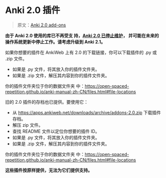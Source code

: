 # Anki 2.0 插件

> 原文：[Anki 2.0 add-ons](https://faqs.ankiweb.net/anki-2.0-add-ons.html)

**由于 Anki 2.0 使用的库已不再受支
持，[Anki 2.0 已停止维护](https://open-spaced-repetition.github.io/anki-faqs-zh-CN/anki-2.0-support-has-ended.html)，
并可能在未来的操作系统更新中停止工作。请考虑升级到 Anki 2.1。**

如果你想要的插件在 AnkiWeb 上有 2.0 的下载链接，你可以下载插件的 .py 或 .zip 文件。

- 如果是 .py 文件，将其放入你的插件文件夹。
- 如果是 .zip 文件，解压其内容到你的插件文件夹。

你的插件文件夹位于你的数据文件夹
中：<https://open-spaced-repetition.github.io/anki-manual-zh-CN/files.html#file-locations>

旧的 2.0 插件的存档也已提供。要使用它：

- 从 <https://apps.ankiweb.net/downloads/archive/addons-2.0.zip> 下载插件存档。
- 解压 zip 文件。
- 查找 README 文件以定位你想要的插件 ID。
- 如果是 .py 文件，将其放入你的插件文件夹。
- 如果是 .zip 文件，解压其内容到你的插件文件夹。

你的插件文件夹位于你的数据文件夹
中：<https://open-spaced-repetition.github.io/anki-manual-zh-CN/files.html#file-locations>

**这些插件按原样提供，无法为它们提供支持。**
